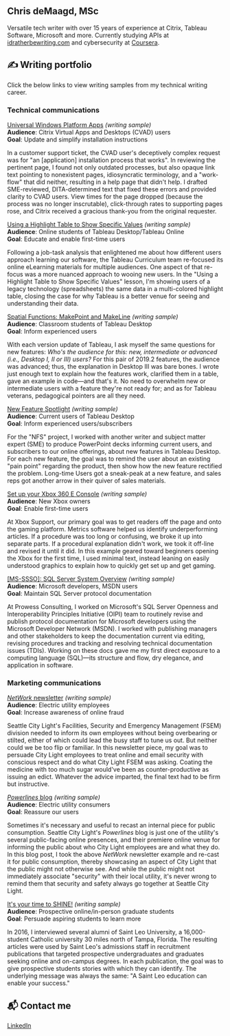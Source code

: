 ## Chris deMaagd, MSc

Versatile tech writer with over 15 years of experience at Citrix, Tableau Software, Microsoft and more. Currently studying APIs at [idratherbewriting.com](https://idratherbewriting.com/learnapidoc/#stay-updated) and cybersecurity at [Coursera](https://www.coursera.org/professional-certificates/google-cybersecurity).

## ✍️ Writing portfolio

Click the below links to view writing samples from my technical writing career.

### Technical communications

[Universal Windows Platform Apps](https://github.com/cedemaagd/cedemaagd/blob/main/cedemaagd_portfolio_01.pdf) *(writing sample)*
</br>**Audience**: Citrix Virtual Apps and Desktops (CVAD) users
</br>**Goal**: Update and simplify installation instructions

In a customer support ticket, the CVAD user's deceptively complex request was for "an [application] installation process that works". In reviewing the pertinent page, I found not only outdated processes, but also opaque link text pointing to nonexistent pages, idiosyncratic terminology, and a "work-flow" that did neither, resulting in a help page that didn't help. I drafted SME-reviewed, DITA-determined text that fixed these errors and provided clarity to CVAD users. View times for the page dropped (because the process was no longer inscrutable), click-through rates to supporting pages rose, and Citrix received a gracious thank-you from the original requester.

[Using a Highlight Table to Show Specific Values](https://github.com/cedemaagd/cedemaagd/blob/main/cedemaagd_portfolio_02.pdf) *(writing sample)*
</br>**Audience**: Online students of Tableau Desktop/Tableau Online
</br>**Goal**: Educate and enable first-time users

Following a job-task analysis that enlightened me about how different users approach learning our software, the Tableau Curriculum team re-focused its online eLearning materials for multiple audiences. One aspect of that re-focus was a more nuanced approach to wooing new users. In the "Using a Highlight Table to Show Specific Values" lesson, I'm showing users of a legacy technology (spreadsheets) the same data in a multi-colored highlight table, closing the case for why Tableau is a better venue for seeing and understanding their data.

[Spatial Functions: MakePoint and MakeLine](https://github.com/cedemaagd/cedemaagd/blob/main/cedemaagd_portfolio_03.pdf) *(writing sample)*
</br>**Audience**: Classroom students of Tableau Desktop
</br>**Goal**: Inform experienced users

With each version update of Tableau, I ask myself the same questions for new features: *Who's the audience for this: new, intermediate or advanced (*i.e., Desktop I, II or III*) users?* For this pair of 2019.2 features, the audience was advanced; thus, the explanation in Desktop III was bare bones. I wrote just enough text to explain how the features work, clarified them in a table, gave an example in code—and that's it. No need to overwhelm new or intermediate users with a feature they're not ready for; and as for Tableau veterans, pedagogical pointers are all they need.

[New Feature Spotlight](https://github.com/cedemaagd/cedemaagd/blob/main/cedemaagd_portfolio_04.pdf) *(writing sample)*
</br>**Audience**: Current users of Tableau Desktop
</br>**Goal**: Inform experienced users/subscribers

For the "NFS" project, I worked with another writer and subject matter expert (SME) to produce PowerPoint decks informing current users, and subscribers to our online offerings, about new features in Tableau Desktop. For each new feature, the goal was to remind the user about an existing "pain point" regarding the product, then show how the new feature rectified the problem. Long-time Users got a sneak-peak at a new feature, and sales reps got another arrow in their quiver of sales materials.

[Set up your Xbox 360 E Console](https://github.com/cedemaagd/cedemaagd/blob/main/cedemaagd_portfolio_05.pdf) *(writing sample)*
</br>**Audience**: New Xbox owners
</br>**Goal**: Enable first-time users

At Xbox Support, our primary goal was to get readers off the page and onto the gaming platform. Metrics software helped us identify underperforming articles. If a procedure was too long or confusing, we broke it up into separate parts. If a procedural explanation didn't work, we took it off-line and revised it until it did. In this example geared toward beginners opening the Xbox for the first time, I used minimal text, instead leaning on easily understood graphics to explain how to quickly get set up and get gaming.

[[MS-SSSO]: SQL Server System Overview](https://github.com/cedemaagd/cedemaagd/blob/main/cedemaagd_portfolio_06.pdf) *(writing sample)*
</br>**Audience**: Microsoft developers, MSDN users
</br>**Goal**: Maintain SQL Server protocol documentation

At Prowess Consulting, I worked on Microsoft's SQL Server Openness and Interoperability Principles Initiative (OIPI) team to routinely revise and publish protocol documentation for Microsoft developers using the Microsoft Developer Network (MSDN). I worked with publishing managers and other stakeholders to keep the documentation current via editing, revising procedures and tracking and resolving technical documentation issues (TDIs). Working on these docs gave me my first direct exposure to a computing language (SQL)—its structure and flow, dry elegance, and application in software.
</br>

### Marketing communications

[*NetWork* newsletter](https://github.com/cedemaagd/cedemaagd/blob/main/cedemaagd_portfolio_07.pdf) *(writing sample)*
</br>**Audience**: Electric utility employees
</br>**Goal**: Increase awareness of online fraud

Seattle City Light's Facilities, Security and Emergency Management (FSEM) division needed to inform its own employees without being overbearing or stilted, either of which could lead the busy staff to tune us out. But neither could we be too flip or familiar. In this newsletter piece, my goal was to persuade City Light employees to treat online and email security with conscious respect and do what City Light FSEM was asking. Coating the medicine with too much sugar would've been as counter-productive as issuing an edict. Whatever the advice imparted, the final text had to be firm but instructive.

[*Powerlines* blog](https://github.com/cedemaagd/cedemaagd/blob/main/cedemaagd_portfolio_08.pdf) *(writing sample)*
</br>**Audience**: Electric utility consumers
</br>**Goal**: Reassure our users

Sometimes it's necessary and useful to recast an internal piece for public consumption. Seattle City Light's *Powerlines* blog is just one of the utility's several public-facing online presences, and their premiere online venue for informing the public about who City Light employees are and what they do. In this blog post, I took the above *NetWork* newsletter example and re-cast it for public consumption, thereby showcasing an aspect of City Light that the public might not otherwise see. And while the public might not immediately associate "security" with their local utility, it's never wrong to remind them that security and safety always go together at Seattle City Light.

[It's your time to SHINE!](https://github.com/cedemaagd/cedemaagd/blob/main/cedemaagd_portfolio_09.pdf) *(writing sample)*
</br>**Audience**: Prospective online/in-person graduate students
</br>**Goal**: Persuade aspiring students to learn more

In 2016, I interviewed several alumni of Saint Leo University, a 16,000-student Catholic university 30 miles north of Tampa, Florida. The resulting articles were used by Saint Leo's admissions staff in recruitment publications that targeted prospective undergraduates and graduates seeking online and on-campus degrees. In each publication, the goal was to give prospective students stories with which they can identify. The underlying message was always the same: "A Saint Leo education can enable your success."


## 📬 Contact me
[LinkedIn](https://www.linkedin.com/in/chris-demaagd/)
<!--
**cedemaagd/cedemaagd** is a ✨ _special_ ✨ repository because its `README.md` (this file) appears on your GitHub profile.

Here are some ideas to get you started:

- 🔭 I'm currently working on ...
- 🌱 I'm currently learning ...
- 👯 I'm looking to collaborate on ...
- 🤔 I'm looking for help with ...
- 💬 Ask me about ...
- 📫 How to reach me: ...
- 😄 Pronouns: ...
- ⚡ Fun fact: ...
-->
